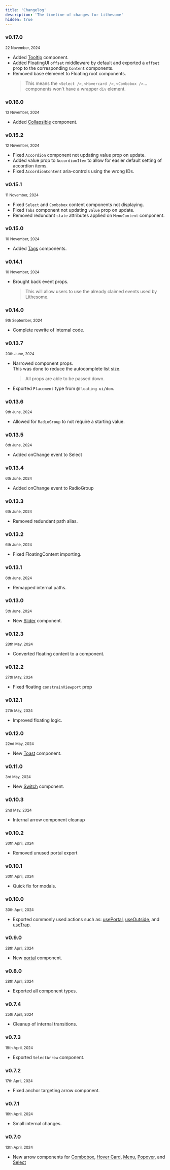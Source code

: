 ```yaml
---
title: 'Changelog'
description: 'The timeline of changes for Lithesome'
hidden: true
---
```


### v0.17.0

<small>22 November, 2024</small>

- Added [Tooltip](/docs/components/tooltip) component.
- Added FloatingUI `offset` middleware by default and exported a `offset` prop to the corresponding `Content` components.
- Removed base elemenet to Floating root components.
  > This means the `<Select />`, `<Hovercard />`, `<Combobox />`... components won't have a wrapper `div` element.

### v0.16.0

<small>13 November, 2024</small>

- Added [Collapsible](/docs/components/collapsible) component.

### v0.15.2

<small>12 November, 2024</small>

- Fixed `Accordion` component not updating value prop on update.
- Added value prop to `AccordionItem` to allow for easier default setting of accordion items.
- Fixed `AccordionContent` aria-controls using the wrong IDs.

### v0.15.1

<small>11 November, 2024</small>

- Fixed `Select` and `Combobox` content components not displaying.
- Fixed `Tabs` component not updating `value` prop on update.
- Removed redundant `state` attributes applied on `MenuContent` component.

### v0.15.0

<small>10 November, 2024</small>

- Added [Tags](/docs/components/tags) components.

### v0.14.1

<small>10 November, 2024</small>

- Brought back event props.
  > This will allow users to use the already claimed events used by Lithesome.

### v0.14.0

<small>9th September, 2024</small>

- Complete rewrite of internal code.

### v0.13.7

<small>20th June, 2024</small>

- Narrowed component props.  
  This was done to reduce the autocomplete list size.
  > All props are able to be passed down.
- Exported `Placement` type from `@floating-ui/dom`.

### v0.13.6

<small>9th June, 2024</small>

- Allowed for `RadioGroup` to not require a starting value.

### v0.13.5

<small>6th June, 2024</small>

- Added onChange event to Select

### v0.13.4

<small>6th June, 2024</small>

- Added onChange event to RadioGroup

### v0.13.3

<small>6th June, 2024</small>

- Removed redundant path alias.

### v0.13.2

<small>6th June, 2024</small>

- Fixed FloatingContent importing.

### v0.13.1

<small>6th June, 2024</small>

- Remapped internal paths.

### v0.13.0

<small>5th June, 2024</small>

- New [Slider](/docs/components/slider) component.

### v0.12.3

<small>28th May, 2024</small>

- Converted floating content to a component.

### v0.12.2

<small>27th May, 2024</small>

- Fixed floating `constrainViewport` prop

### v0.12.1

<small>27th May, 2024</small>

- Improved floating logic.

### v0.12.0

<small>22nd May, 2024</small>

- New [Toast](/docs/components/toast) component.

### v0.11.0

<small>3rd May, 2024</small>

- New [Switch](/docs/components/switch) component.

### v0.10.3

<small>2nd May, 2024</small>

- Internal arrow component cleanup

### v0.10.2

<small>30th April, 2024</small>

- Removed unused portal export

### v0.10.1

<small>30th April, 2024</small>

- Quick fix for modals.

### v0.10.0

<small>30th April, 2024</small>

- Exported commonly used actions such as: [usePortal](/docs/actions/usePortal), [useOutside](/docs/actions/useOutside), and [useTrap](/docs/actions/useTrap).

### v0.9.0

<small>28th April, 2024</small>

- New [portal](/docs/components/portal) component.

### v0.8.0

<small>28th April, 2024</small>

- Exported all component types.

### v0.7.4

<small>25th April, 2024</small>

- Cleanup of internal transitions.

### v0.7.3

<small>19th April, 2024</small>

- Exported `SelectArrow` component.

### v0.7.2

<small>17th April, 2024</small>

- Fixed anchor targeting arrow component.

### v0.7.1

<small>16th April, 2024</small>

- Small internal changes.

### v0.7.0

<small>13th April, 2024</small>

- New arrow components for [Combobox](/docs/components/combobox), [Hover Card](/docs/components/hovercard), [Menu](/docs/components/menu), [Popover](/docs/components/popover), and [Select](/docs/components/select)

